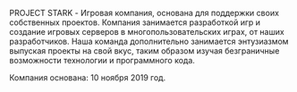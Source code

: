 PROJECT STARK - Игровая компания, основана для поддержки своих собственных проектов. Компания занимается разработкой игр и создание игровых серверов в многопользовательских играх, от наших разработчиков. Наша команда дополнительно занимается энтузиазмом выпуская проекты на свой вкус, таким образом изучая безграничные возможности технологии и программного кода.

Компания основана: 10 ноября 2019 год.

